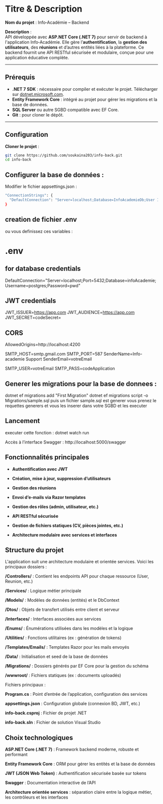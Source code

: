 # Titre & Description

**Nom du projet** : Info‑Académie – Backend

**Description** :  
API développée avec **ASP.NET Core (.NET 7)** pour servir de backend à l'application Info‑Académie. Elle gère l’**authentification**, la **gestion des utilisateurs**, des **réunions** et d’autres entités liées à la plateforme. Ce backend fournit une API RESTful sécurisée et modulaire, conçue pour une application éducative complète.

---

## Prérequis

- **.NET 7 SDK** : nécessaire pour compiler et exécuter le projet. Télécharger sur [dotnet.microsoft.com](https://dotnet.microsoft.com/).
- **Entity Framework Core** : intégré au projet pour gérer les migrations et la base de données.
- **SQL Server** ou autre SGBD compatible avec EF Core.
- **Git** : pour cloner le dépôt.

---

## Configuration

**Cloner le projet** :
```bash
git clone https://github.com/soukaina203/info-back.git
cd info-back
```
## Configurer la base de données :
Modifier le fichier appsettings.json :
```bash
"ConnectionStrings": {
  "DefaultConnection": "Server=localhost;Database=InfoAcademieDb;User Id=sa;Password=YourPassword;"
}
```
## creation de fichier .env 
ou vous definissez ces variables : 
# .env

## for database credentials
DefaultConnection="Server=localhost;Port=5432;Database=infoAcademie;Username=postgres;Password=pwd"

## JWT credentials

JWT_ISSUER=https://app.com
JWT_AUDIENCE=https://app.com
JWT_SECRET=codeSecret=

## CORS
AllowedOrigins=http://localhost:4200


SMTP_HOST=smtp.gmail.com
SMTP_PORT=587
SenderName=Info-academie Support
SenderEmail=votreEmail

SMTP_USER=votreEmail
SMTP_PASS=codeApplication


## Generer les migrations pour la base de donnees : 
dotnet ef migrations add "First Migration"
dotnet ef migrations script -o Migrations/sample.sql
puis un fichier sample.sql est generer vous prenez le requettes generers et vous les inserer dans votre SGBD et les executer

## Lancement 
executer cette fonction : 
dotnet watch run

Accès à l’interface Swagger :
http://localhost:5000/swagger


## Fonctionnalités principales
- **Authentification avec JWT**

- **Création, mise à jour, suppression d’utilisateurs**

- **Gestion des réunions**

- **Envoi d’e-mails via Razor templates**

- **Gestion des rôles (admin, utilisateur, etc.)**

- **API RESTful sécurisée**

- **Gestion de fichiers statiques (CV, pièces jointes, etc.)**

- **Architecture modulaire avec services et interfaces**

## Structure du projet

L'application suit une architecture modulaire et orientée services. Voici les principaux dossiers :

**/Controllers/** : Contient les endpoints API pour chaque ressource (User, Reunion, etc.)

**/Services/** : Logique métier principale

**/Models/** : Modèles de données (entités) et le DbContext

**/Dtos/** : Objets de transfert utilisés entre client et serveur

**/Interfaces/** : Interfaces associées aux services

**/Enums/** : Énumérations utilisées dans les modèles et la logique

**/Utilities/** : Fonctions utilitaires (ex : génération de tokens)

**/Templates/Emails/** : Templates Razor pour les mails envoyés

**/Data/** : Initialisation et seed de la base de données

**/Migrations/** : Dossiers générés par EF Core pour la gestion du schéma

**/wwwroot/** : Fichiers statiques (ex : documents uploadés)

Fichiers principaux :

**Program.cs** : Point d’entrée de l’application, configuration des services

**appsettings.json** : Configuration globale (connexion BD, JWT, etc.)

**info-back.csproj** : Fichier de projet .NET

**info-back.sln** : Fichier de solution Visual Studio

## Choix technologiques
**ASP.NET Core (.NET 7)** : Framework backend moderne, robuste et performant

**Entity Framework Core** : ORM pour gérer les entités et la base de données

**JWT (JSON Web Token)** : Authentification sécurisée basée sur tokens

**Swagger** : Documentation interactive de l’API

**Architecture orientée services** : séparation claire entre la logique métier, les contrôleurs et les interfaces


